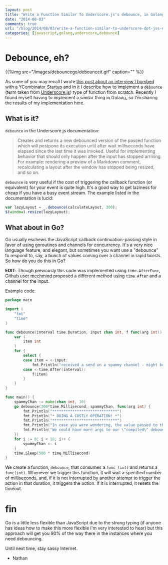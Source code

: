 ```yaml
---
layout: post
title: "Write a Function Similar To Underscore.js's debounce, in Golang"
date: "2014-08-03"
comments: true
url: "/blog/2014/08/03/write-a-function-similar-to-underscore-dot-jss-debounce-in-golang"
categories: [javascript,golang,underscore,debounce]
---
```


# Debounce, eh?

{{%img src="/images/debouncego/debounceit.gif" caption="" %}}

As some of you may recall I wrote [this post about an interview I bombed with a YCombinator Startup](/blog/2013/11/16/the-javascript-question-i-bombed-in-an-interview-with-a-y-combinator-startup/) and in it I describe how to implement a `debounce` (term taken from [Underscore.js](http://underscorejs.org/)) type of function from scratch.  Recently I found myself having to implement a similar thing in Golang, so I'm sharing the results of my implementation here.

## What is it?

`debounce` in the Underscore.js documentation:

> Creates and returns a new debounced version of the passed function which will postpone its execution until after wait milliseconds have elapsed since the last time it was invoked. Useful for implementing behavior that should only happen after the input has stopped arriving. For example: rendering a preview of a Markdown comment, recalculating a layout after the window has stopped being resized, and so on. 

`debounce` is very useful if the cost of triggering the callback function (or equivalent) for your event is quite high.  It's a good way to get laziness for cheap if you have a busy event stream.  The example listed in the documentation is lucid:

```js
var lazyLayout = _.debounce(calculateLayout, 300);
$(window).resize(lazyLayout);
```

## What about in Go?

Go usually eschews the JavaScript callback continuation-passing style in favor of using goroutines and channels for concurrency.  It's a very nice language feature, and elegant, but sometimes you want use a "debounce" to respond to, say, a bunch of values coming over a channel in rapid bursts.  So how do you do this in Go?

**EDIT**: Though previously this code was implemented using `time.AfterFunc`, Github user [mechmind](https://github.com/mechmind) proposed a different method using `time.After` and a channel for the input.

Example code:

```go
package main

import (
    "fmt"
    "time"
)

func debounce(interval time.Duration, input chan int, f func(arg int)) {
    var (
        item int
    )
    for {
        select {
        case item = <-input:
            fmt.Println("received a send on a spammy channel - might be doing a costly operation if not for debounce")
        case <-time.After(interval):
            f(item)
        }
    }
}

func main() {
    spammyChan := make(chan int, 10)
    go debounce(300*time.Millisecond, spammyChan, func(arg int) {
        fmt.Println("*****************************")
        fmt.Println("* DOING A COSTLY OPERATION! *")
        fmt.Println("*****************************")
        fmt.Println("In case you were wondering, the value passed to this function is", arg)
        fmt.Println("We could have more args to our \"compiled\" debounced function too, if we wanted.")
    })
    for i := 0; i < 10; i++ {
        spammyChan <- i
    }
    time.Sleep(500 * time.Millisecond)
}
```

We create a function, `debounce`, that consumes a `func (int)` and returns a `func(int)`.  Whenever we trigger this function, it will wait a specified number of milliseconds, and, if it is not interrupted by another attempt to trigger the action in that duration, it triggers the action.  If it is interrupted, it resets the timeout.

# fin

Go is a little less flexible than JavaScript due to the strong typing (if anyone has ideas how to make this more flexible I'm very interested to hear) but this approach will get you 90% of the way there in the instances where you need debouncing.

Until next time, stay sassy Internet.

- Nathan
